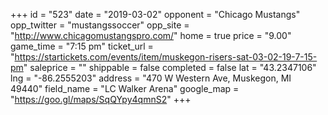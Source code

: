 +++
id = "523"
date = "2019-03-02"
opponent = "Chicago Mustangs"
opp_twitter = "mustangssoccer"
opp_site = "http://www.chicagomustangspro.com/"
home = true
price = "9.00"
game_time = "7:15 pm"
ticket_url = "https://startickets.com/events/item/muskegon-risers-sat-03-02-19-7-15-pm"
saleprice = ""
shippable = false
completed = false
lat = "43.2347106"
lng = "-86.2555203"
address = "470 W Western Ave, Muskegon, MI 49440"
field_name = "LC Walker Arena"
google_map = "https://goo.gl/maps/SqQYpy4qmnS2"
+++